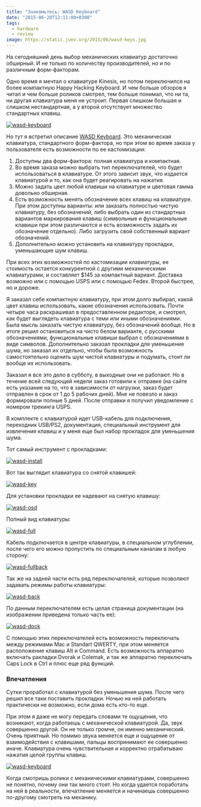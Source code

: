 ```yaml
---
title: "Знакомьтесь: WASD Keyboard"
date: "2015-06-28T12:11:00+0300"
tags:
  - hardware
  - review
image: https://static.juev.org/2015/06/wasd-keys.jpg
---
```

На сегодняшний день выбор механических клавиатур достаточно обширный. И не только по количеству производителей, но и по различным форм-факторам.

Одно время я мечтал о клавиатуре Kinesis, но потом переключился на более компактную Happy Hacking Keyboard. И чем больше обзоров я читал и чем больше роликов смотрел, тем больше понимал, что ни та, ни другая клавиатура меня не устроит. Первая слишком большая и слишком нестандартная, а у второй отсутствует множество стандартных клавиш.

[![wasd-keyboard](https://static.juev.org/2015/06/wasd-keys-th.jpg)](https://static.juev.org/2015/06/wasd-keys.jpg "WASD Keyboard")

Но тут я встретил описание [WASD Keyboard](http://www.wasdkeyboards.com "WASD Keyboards"). Это механическая клавиатура, стандартного форм-фактора, но при этом во время заказа у пользователя есть возможности по ее кастомизации:

1. Доступны два форм-фактора: полная клавиатура и компактная.
1. Во время заказа можно выбрать тип переключателей, что будет использоваться в клавиатуре. От этого зависит звук, что издается клавиатурой и то, как она будет реагировать на нажатия.
1. Можно задать цвет любой клавиши на клавиатуре и цветовая гамма довольно обширная.
1. Есть возможность менять обозначение всех клавиш на клавиатуре. При этом доступны варианты: или заказать полностью чистую клавиатуру, без обозначений, либо выбрать один из стандартных вариантов маркирования клавиш (символьные и функциональные клавиши при этом различаются и есть возможность задать их обозначение отдельно). Либо загрузить свой собственный вариант обозначений.
1. Дополнительно можно установить на клавиатуру прокладки, уменьшающие шум клавиш.

При всех этих возможностей по кастомизации клавиатуры, ее стоимость остается конкурентной с другими механическими клавиатурами, и составляет $145 за компактный вариант. Доставка возможно или с помощью USPS или с помощью Fedex. Второй быстрее, но и дороже.

Я заказал себе компактную клавиатуру, при этом долго выбирал, какой цвет клавиш использовать, какие обозначения использовать. Почти четыре часа раскрашивал в предоставленном редакторе, и смотрел, как будет выглядеть клавиатура с теми или иными обозначениями. Была мысль заказать чистую клавиатуру, без обозначений вообще. Но в итоге решил остановиться на чисто белом варианте, с русскими обозначениями, функциональные клавиши выбрал с обозначениями в виде символов. Дополнительно заказал прокладки для уменьшения шума, но заказал их отдельно, чтобы была возможность самостоятельно оценить шум чистой клавиатуры и подумать, стоит ли вообще их использовать.

Заказал я все это дело в субботу, в выходные они не работают. Но в течение всей следующей недели заказ готовили к отправке (на сайте есть указание на то, что в зависимости от нагрузки, заказ будет отправлен в срок от 1 до 5 рабочих дней). Мне не повезло и заказ формировали полные 5 дней. После отправки я получил уведомление с номером трекинга USPS.

В комплекте с клавиатурой идет USB-кабель для подключения, переходник USB/PS2, документация, специальный инструмент для извлечения клавиш и у меня еще был набор прокладок для уменьшения шума.

Тот самый инструмент с прокладками:

[![wasd-install](https://static.juev.org/2015/06/wasd-install-th.jpg)](https://static.juev.org/2015/06/wasd-install.jpg "WASD Complete")

Вот так выглядит клавиатура со снятой клавишей:

[![wasd-key](https://static.juev.org/2015/06/wasd-keycup-th.jpg)](https://static.juev.org/2015/06/wasd-keycup.jpg "WASD Keycup")

Для установки прокладки ее надевают на снятую клавишу:

[![wasd-osd](https://static.juev.org/2015/06/wasd-osd-th.jpg)](https://static.juev.org/2015/06/wasd-osd.jpg "WASD Install OSD")

Полный вид клавиатуры:

[![wasd-full](https://static.juev.org/2015/06/wasd-full2-th.jpg)](https://static.juev.org/2015/06/wasd-full2.jpg "WASD Keyboard")

Кабель подключается в центре клавиатуры, в специальном углублении, после чего его можно пропустить по специальным каналам в любую сторону:

[![wasd-fullback](https://static.juev.org/2015/06/wasd-fullback-th.jpg)](https://static.juev.org/2015/06/wasd-fullback.jpg "WASD Back")

Так же на задней части есть ряд переключателей, которые позволяют задавать режимы работы клавиатуры:

[![wasd-back](https://static.juev.org/2015/06/wasd-back-th.jpg)](https://static.juev.org/2015/06/wasd-back.jpg "WASD Switches")

По данным переключателям есть целая страница документации (на изображении приведена только часть ее):

[![wasd-dock](https://static.juev.org/2015/06/wasd-switch-th.jpg)](https://static.juev.org/2015/06/wasd-switch.jpg "WASD Documentation Switches")

С помощью этих переключателей есть возможность переключать между режимами Mac и Standart QWERTY, при этом меняется расположение клавиш Alt и Command. Есть возможность аппаратно включать ракладки Dvorak и Colemak, и так же аппаратно переключать Caps Lock в Ctrl и плюс еще ряд функций.

### Впечатления

Сутки проработал с клавиатурой без уменьшения шума. После чего решил все таки поставить прокладки. Ночью на ней работать практически не возможно, если дома есть кто-то еще.

При этом я даже не могу передать словами те ощущения, что возникают, когда работаешь с механической клавиатурой. Да, звук совершенно другой. Он не только громче, он именно механический. Очень приятный. Но помимо звука меняется еще и ощущение от взаимодействия с клавишами, пальцы воспринимают ее совершенно иначе. Клавиатура очень чувствительная и корректно отрабатываю нажатия целой группы клавиш.

[![wasd-keyboard](https://static.juev.org/2015/06/wasd-full-th.jpg)](https://static.juev.org/2015/06/wasd-full.jpg "WASD Keyboard")

Когда смотришь ролики с механическими клавиатурами, совершенно не понятно, почему они так много стоят. Но когда удается поработать на ней в реальности, впечатление меняется и начинаешь совершенно по-другому смотреть на механику.
